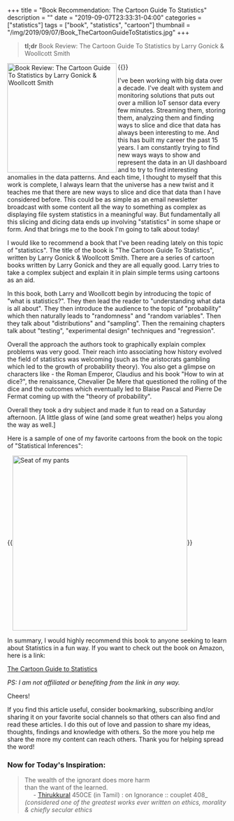 +++
title = "Book Recommendation: The Cartoon Guide To Statistics"
description = ""
date = "2019-09-07T23:33:31-04:00"
categories = ["statistics"]
tags = ["book", "statistics", "cartoon"]
thumbnail = "/img/2019/09/07/Book_TheCartoonGuideToStatistics.jpg"
+++

> **tl;dr** Book Review: The Cartoon Guide To Statistics by Larry Gonick & Woollcott Smith

{{<img src="/img/2019/09/07/Book_TheCartoonGuideToStatistics.jpg" alt="Book Review: The Cartoon Guide To Statistics by Larry Gonick & Woollcott Smith" width="250" align="left" class="imgframe">}}

I've been working with big data over a decade. I've dealt with system and monitoring solutions that puts out over a million IoT sensor data every few minutes. Streaming them, storing them, analyzing them and finding ways to slice and dice that data has always been interesting to me. And this has built my career the past 15 years. I am constantly trying to find new ways ways to show and represent the data in an UI dashboard and to try to find interesting anomalies in the data patterns. And each time, I thought to myself that this work is complete, I always learn that the universe has a new twist and it teaches me that there are new ways to slice and dice that data than I have considered before. This could be as simple as an email newsletter broadcast with some content all the way to something as complex as displaying file system statistics in a meaningful way. But fundamentally all this slicing and dicing data ends up involving "statistics" in some shape or form. And that brings me to the book I'm going to talk about today!

I would like to recommend a book that I've been reading lately on this topic of "statistics". The title of the book is "The Cartoon Guide To Statistics", written by Larry Gonick & Woollcott Smith. There are a series of cartoon books written by Larry Gonick and they are all equally good. Larry tries to take a complex subject and explain it in plain simple terms using cartoons as an aid. 

In this book, both Larry and Woollcott begin by introducing the topic of "what is statistics?". They then lead the reader to "understanding what data is all about". They then introduce the audience to the topic of "probability" which then naturally leads to "randomness" and "random variables". Then they talk about "distributions" and "sampling". Then the remaining chapters talk about "testing", "experimental design" techniques and "regression".

Overall the approach the authors took to graphically explain complex problems was very good. Their reach into associating how history evolved the field of statistics was welcoming (such as the aristocrats gambling which led to the growth of probability theory). You also get a glimpse on characters like - the Roman Emperor, Claudius and his book "How to win at dice?", the renaissance, Chevalier De Mere that questioned the rolling of the dice and the outcomes which eventually led to Blaise Pascal and Pierre De Fermat coming up with the "theory of probability". 

Overall they took a dry subject and made it fun to read on a Saturday afternoon. [A little glass of wine (and some great weather) helps you along the way as well.]

Here is a sample of one of my favorite cartoons from the book on the topic of "Statistical Inferences":

{{<img src="/img/2019/09/07/SeatOfMyPants.jpg" alt="Seat of my pants" width="400" align="center" class="imgframe">}}

In summary, I would highly recommend this book to anyone seeking to learn about Statistics in a fun way. If you want to check out the book on Amazon, here is a link:

<a href="https://www.amazon.com/dp/0062731025/ref=cm_sw_em_r_mt_dp_U_8liDDb3KG62MY" target="_blank" alt="The Cartoon Guide to Statistics">The Cartoon Guide to Statistics</a>

_PS: I am not affiliated or benefiting from the link in any way._

Cheers!

If you find this article useful, consider bookmarking, subscribing and/or sharing it on your favorite social channels so that others can also find and read these articles. I do this out of love and passion to share my ideas, thoughts, findings and knowledge with others. So the more you help me share the more my content can reach others. Thank you for helping spread the word!

### Now for Today's Inspiration:

> The wealth of the ignorant does more harm<br>
> than the want of the learned.<br>
> &nbsp;&nbsp;&nbsp;&nbsp;&nbsp;- <a href="https://www.himalayanacademy.com/view/tirukural" target="_blank" alt="Thirukkural">Thirukkural</a> 450CE (in Tamil) : on Ignorance :: couplet 408_<br>
> _(considered one of the greatest works ever written on ethics, morality & chiefly secular ethics_<br>



